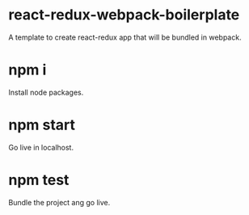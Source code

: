 # react-redux-webpack-boilerplate
A  template to create react-redux app that will be bundled in webpack.

# npm i
Install node packages.

# npm start
Go live in localhost.

# npm test
Bundle the project ang go live.